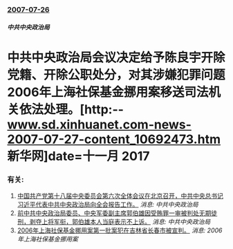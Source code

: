 ### [2007-07-26](/news/2007/07/26/index.md)

##### 中共中央政治局
# 中共中央政治局会议决定给予陈良宇开除党籍、开除公职处分，对其涉嫌犯罪问题2006年上海社保基金挪用案移送司法机关依法处理。[http:--www.sd.xinhuanet.com-news-2007-07-27-content_10692473.htm 新华网]date=十一月 2017 




### 有关:

1. [中国共产党第十八届中央委员会第六次全体会议在北京召开，中共中央总书记习近平代表中共中央政治局向全会报告工作。](/news/2016/10/23/中国共产党第十八届中央委员会第六次全体会议在北京召开-中共中央总书记习近平代表中共中央政治局向全会报告工作.md) _消息: 中共中央政治局_
2. [前中共中央政治局委员、中央军委副主席郭伯雄因受贿罪一审被判处无期徒刑，剥夺上将军衔，郭伯雄本人当庭表示不上诉。](/news/2016/07/25/前中共中央政治局委员-中央军委副主席郭伯雄因受贿罪一审被判处无期徒刑-剥夺上将军衔-郭伯雄本人当庭表示不上诉.md) _消息: 中共中央政治局_
3. [2006年上海社保基金挪用案第一批案犯在吉林省长春市被宣判。](/news/2007/09/23/2006年上海社保基金挪用案第一批案犯在吉林省长春市被宣判.md) _消息: 2006年上海社保基金挪用案_
